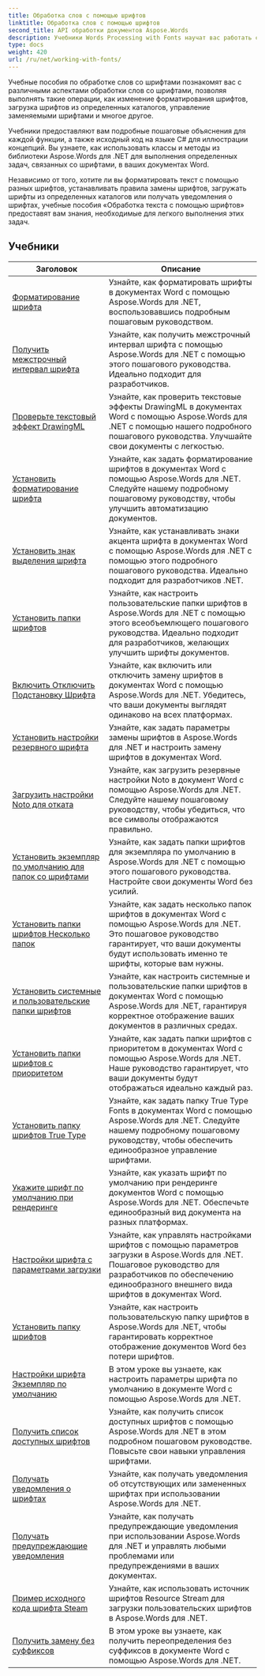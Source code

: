 ```yaml
---
title: Обработка слов с помощью шрифтов
linktitle: Обработка слов с помощью шрифтов
second_title: API обработки документов Aspose.Words
description: Учебники Words Processing with Fonts научат вас работать со шрифтами в Word с помощью Aspose.Words for .NET. Форматирование, подстановки, уведомления и многое другое.
type: docs
weight: 420
url: /ru/net/working-with-fonts/
---
```


Учебные пособия по обработке слов со шрифтами познакомят вас с различными аспектами обработки слов со шрифтами, позволяя выполнять такие операции, как изменение форматирования шрифтов, загрузка шрифтов из определенных каталогов, управление заменяемыми шрифтами и многое другое.

Учебники предоставляют вам подробные пошаговые объяснения для каждой функции, а также исходный код на языке C# для иллюстрации концепций. Вы узнаете, как использовать классы и методы из библиотеки Aspose.Words для .NET для выполнения определенных задач, связанных со шрифтами, в ваших документах Word.

Независимо от того, хотите ли вы форматировать текст с помощью разных шрифтов, устанавливать правила замены шрифтов, загружать шрифты из определенных каталогов или получать уведомления о шрифтах, учебные пособия «Обработка текста с помощью шрифтов» предоставят вам знания, необходимые для легкого выполнения этих задач.

 ## Учебники
| Заголовок | Описание |
| --- | --- |
| [Форматирование шрифта](./font-formatting/) | Узнайте, как форматировать шрифты в документах Word с помощью Aspose.Words для .NET, воспользовавшись подробным пошаговым руководством. |
| [Получить межстрочный интервал шрифта](./get-font-line-spacing/) | Узнайте, как получить межстрочный интервал шрифта с помощью Aspose.Words для .NET с помощью этого пошагового руководства. Идеально подходит для разработчиков. |
| [Проверьте текстовый эффект DrawingML](./check-drawingml-text-effect/) | Узнайте, как проверить текстовые эффекты DrawingML в документах Word с помощью Aspose.Words для .NET с помощью нашего подробного пошагового руководства. Улучшайте свои документы с легкостью. |
| [Установить форматирование шрифта](./set-font-formatting/) | Узнайте, как задать форматирование шрифтов в документах Word с помощью Aspose.Words для .NET. Следуйте нашему подробному пошаговому руководству, чтобы улучшить автоматизацию документов. |
| [Установить знак выделения шрифта](./set-font-emphasis-mark/) | Узнайте, как устанавливать знаки акцента шрифта в документах Word с помощью Aspose.Words для .NET с помощью этого подробного пошагового руководства. Идеально подходит для разработчиков .NET. |
| [Установить папки шрифтов](./set-fonts-folders/) | Узнайте, как настроить пользовательские папки шрифтов в Aspose.Words для .NET с помощью этого всеобъемлющего пошагового руководства. Идеально подходит для разработчиков, желающих улучшить шрифты документов. |
| [Включить Отключить Подстановку Шрифта](./enable-disable-font-substitution/) | Узнайте, как включить или отключить замену шрифтов в документах Word с помощью Aspose.Words для .NET. Убедитесь, что ваши документы выглядят одинаково на всех платформах. |
| [Установить настройки резервного шрифта](./set-font-fallback-settings/) | Узнайте, как задать параметры замены шрифтов в Aspose.Words для .NET и настроить замену шрифтов в документах Word. |
| [Загрузить настройки Noto для отката](./load-noto-fallback-settings/) | Узнайте, как загрузить резервные настройки Noto в документ Word с помощью Aspose.Words для .NET. Следуйте нашему пошаговому руководству, чтобы убедиться, что все символы отображаются правильно. |
| [Установить экземпляр по умолчанию для папок со шрифтами](./set-fonts-folders-default-instance/) | Узнайте, как задать папки шрифтов для экземпляра по умолчанию в Aspose.Words для .NET с помощью этого пошагового руководства. Настройте свои документы Word без усилий. |
| [Установить папки шрифтов Несколько папок](./set-fonts-folders-multiple-folders/) | Узнайте, как задать несколько папок шрифтов в документах Word с помощью Aspose.Words для .NET. Это пошаговое руководство гарантирует, что ваши документы будут использовать именно те шрифты, которые вам нужны. |
| [Установить системные и пользовательские папки шрифтов](./set-fonts-folders-system-and-custom-folder/) | Узнайте, как настроить системные и пользовательские папки шрифтов в документах Word с помощью Aspose.Words для .NET, гарантируя корректное отображение ваших документов в различных средах. |
| [Установить папки шрифтов с приоритетом](./set-fonts-folders-with-priority/) | Узнайте, как задать папки шрифтов с приоритетом в документах Word с помощью Aspose.Words для .NET. Наше руководство гарантирует, что ваши документы будут отображаться идеально каждый раз. |
| [Установить папку шрифтов True Type](./set-true-type-fonts-folder/) | Узнайте, как задать папку True Type Fonts в документах Word с помощью Aspose.Words для .NET. Следуйте нашему подробному пошаговому руководству, чтобы обеспечить единообразное управление шрифтами. |
| [Укажите шрифт по умолчанию при рендеринге](./specify-default-font-when-rendering/) | Узнайте, как указать шрифт по умолчанию при рендеринге документов Word с помощью Aspose.Words для .NET. Обеспечьте единообразный вид документа на разных платформах. |
| [Настройки шрифта с параметрами загрузки](./font-settings-with-load-options/) | Узнайте, как управлять настройками шрифтов с помощью параметров загрузки в Aspose.Words для .NET. Пошаговое руководство для разработчиков по обеспечению единообразного внешнего вида шрифтов в документах Word.|
| [Установить папку шрифтов](./set-fonts-folder/) | Узнайте, как настроить пользовательскую папку шрифтов в Aspose.Words для .NET, чтобы гарантировать корректное отображение документов Word без потери шрифтов. |
| [Настройки шрифта Экземпляр по умолчанию](./font-settings-default-instance/) | В этом уроке вы узнаете, как настроить параметры шрифта по умолчанию в документе Word с помощью Aspose.Words для .NET. |
| [Получить список доступных шрифтов](./get-list-of-available-fonts/) | Узнайте, как получить список доступных шрифтов с помощью Aspose.Words для .NET в этом подробном пошаговом руководстве. Повысьте свои навыки управления шрифтами. |
| [Получать уведомления о шрифтах](./receive-notifications-of-fonts/) | Узнайте, как получать уведомления об отсутствующих или замененных шрифтах при использовании Aspose.Words для .NET. |
| [Получать предупреждающие уведомления](./receive-warning-notification/) | Узнайте, как получать предупреждающие уведомления при использовании Aspose.Words для .NET и управлять любыми проблемами или предупреждениями в ваших документах. |
| [Пример исходного кода шрифта Steam](./resource-steam-font-source-example/) | Узнайте, как использовать источник шрифтов Resource Stream для загрузки пользовательских шрифтов в Aspose.Words для .NET. |
| [Получить замену без суффиксов](./get-substitution-without-suffixes/) | В этом уроке вы узнаете, как получить переопределения без суффиксов в документе Word с помощью Aspose.Words для .NET. |